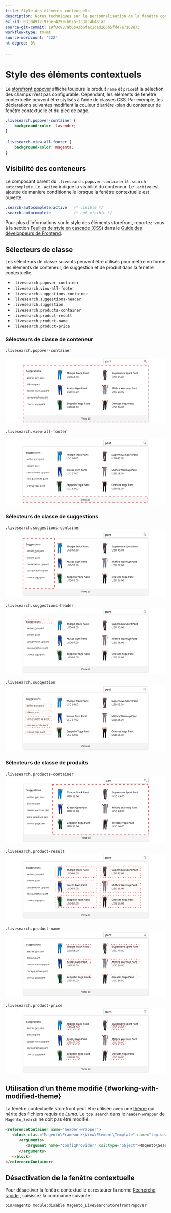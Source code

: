 ```yaml
---
title: Style des éléments contextuels
description: Notes techniques sur la personnalisation de la fenêtre contextuelle de magasin Live Search.
exl-id: 033049f2-976e-4299-b026-333ac4b481a3
source-git-commit: 19f0c987ab6b43b6fac1cad266b5fd47a7168e73
workflow-type: tm+mt
source-wordcount: '222'
ht-degree: 0%

---
```


# Style des éléments contextuels

Le [storefront popover](storefront-popover.md) affiche toujours le produit `name` et `price`et la sélection des champs n’est pas configurable. Cependant, les éléments de fenêtre contextuelle peuvent être stylisés à l’aide de classes CSS. Par exemple, les déclarations suivantes modifient la couleur d’arrière-plan du conteneur de fenêtre contextuelle et du pied de page.

```css
.livesearch.popover-container {
    background-color: lavender;
}

.livesearch.view-all-footer {
    background-color: magenta;
}
```

## Visibilité des conteneurs

Le composant parent du `.livesearch.popover-container` is `.search-autocomplete`.  Le `.active` indique la visibilité du conteneur. Le `.active` est ajoutée de manière conditionnelle lorsque la fenêtre contextuelle est ouverte.

```css
.search-autocomplete.active   /* visible */
.search-autocomplete          /* not visible */
```

Pour plus d’informations sur le style des éléments storefront, reportez-vous à la section [Feuilles de style en cascade (CSS)](https://devdocs.magento.com/guides/v2.4/frontend-dev-guide/css-topics/css-overview.html) dans le [Guide des développeurs de Frontend](https://devdocs.magento.com/guides/v2.4/frontend-dev-guide/bk-frontend-dev-guide.html).

## Sélecteurs de classe

Les sélecteurs de classe suivants peuvent être utilisés pour mettre en forme les éléments de conteneur, de suggestion et de produit dans la fenêtre contextuelle.

* `.livesearch.popover-container`
* `.livesearch.view-all-footer`
* `.livesearch.suggestions-container`
* `.livesearch.suggestions-header`
* `.livesearch.suggestion`
* `.livesearch.products-container`
* `.livesearch.product-result`
* `.livesearch.product-name`
* `.livesearch.product-price`

### Sélecteurs de classe de conteneur

`.livesearch.popover-container`

![Conteneur contextuel](assets/livesearch-popover-container.png)

`.livesearch.view-all-footer`

![Afficher tout le pied de page](assets/livesearch-view-all-footer.png)

### Sélecteurs de classe de suggestions

`.livesearch.suggestions-container`
![Conteneur de suggestions](assets/livesearch-suggestions-container.png)

`.livesearch.suggestions-header`
![En-tête des suggestions](assets/livesearch-suggestions-header.png)

`.livesearch.suggestion`
![Suggestion](assets/livesearch-suggestion.png)

### Sélecteurs de classe de produits

`.livesearch.products-container`
![Conteneur de produits](assets/livesearch-product-container.png)

`.livesearch.product-result`
![Résultat du produit](assets/livesearch-product-result.png)

`.livesearch.product-name`
![Nom du produit](assets/livesearch-product-name.png)

`.livesearch.product-price`
![Prix du produit](assets/livesearch-product-price.png)

## Utilisation d’un thème modifié {#working-with-modified-theme}

La fenêtre contextuelle storefront peut être utilisée avec une [thème](https://devdocs.magento.com/guides/v2.3/frontend-dev-guide/themes/theme-overview.html) qui hérite des fichiers requis de *Luma*. Le `top.search` dans le `header-wrapper` de `Magento_Search` ne doit pas être modifié.

```html
<referenceContainer name="header-wrapper">
   <block class="Magento\Framework\View\Element\Template" name="top.search" as="topSearch" template="Magento_Search::form.mini.phtml">
      <arguments>
         <argument name="configProvider" xsi:type="object">Magento\Search\ViewModel\ConfigProvider</argument>
      </arguments>
   </block>
</referenceContainer>
```

## Désactivation de la fenêtre contextuelle

Pour désactiver la fenêtre contextuelle et restaurer la norme [Recherche rapide](https://docs.magento.com/user-guide/catalog/search-quick.html) , saisissez la commande suivante :

```bash
bin/magento module:disable Magento_LiveSearchStorefrontPopover
```
